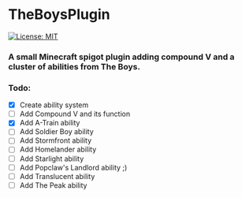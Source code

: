 # TheBoysPlugin

[![License: MIT](https://img.shields.io/badge/license-MIT-red.svg)](https://opensource.org/licenses/MIT)

### A small Minecraft spigot plugin adding compound V and a cluster of abilities from The Boys.

### Todo:
- [x] Create ability system
- [ ] Add Compound V and its function
- [x] Add A-Train ability
- [ ] Add Soldier Boy ability
- [ ] Add Stormfront ability
- [ ] Add Homelander ability
- [ ] Add Starlight ability
- [ ] Add Popclaw's Landlord ability ;)
- [ ] Add Translucent ability
- [ ] Add The Peak ability
